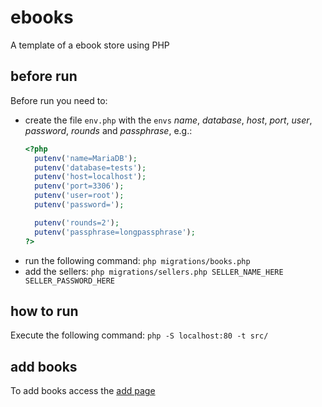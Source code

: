 # ebooks
A template of a ebook store using PHP

## before run
Before run you need to:
* create the file `env.php` with the `envs` *name*, *database*, *host*, *port*, *user*, *password*, *rounds* and *passphrase*, e.g.:
  ```php
  <?php
  	putenv('name=MariaDB');
  	putenv('database=tests');
  	putenv('host=localhost');
  	putenv('port=3306');
  	putenv('user=root');
  	putenv('password=');
  
  	putenv('rounds=2');
  	putenv('passphrase=longpassphrase');
  ?>
  ```
* run the following command: `php migrations/books.php`
* add the sellers: `php migrations/sellers.php SELLER_NAME_HERE SELLER_PASSWORD_HERE`

## how to run
Execute the following command: `php -S localhost:80 -t src/`

## add books
To add books access the [add page](http://localhost:80/add.php)